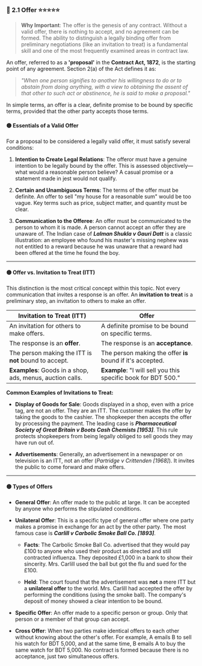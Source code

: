 ### 📌 2.1 Offer ⭐⭐⭐⭐⭐

>**Why Important**: The offer is the genesis of any contract. Without a valid offer, there is nothing to accept, and no agreement can be formed. The ability to distinguish a legally binding offer from preliminary negotiations (like an invitation to treat) is a fundamental skill and one of the most frequently examined areas in contract law.

An offer, referred to as a **'proposal'** in the **Contract Act, 1872**, is the starting point of any agreement. Section 2(a) of the Act defines it as:

> _"When one person signifies to another his willingness to do or to abstain from doing anything, with a view to obtaining the assent of that other to such act or abstinence, he is said to make a proposal."_

In simple terms, an offer is a clear, definite promise to be bound by specific terms, provided that the other party accepts those terms.

#### 🟡 Essentials of a Valid Offer

For a proposal to be considered a legally valid offer, it must satisfy several conditions:

1. **Intention to Create Legal Relations**: The offeror must have a genuine intention to be legally bound by the offer. This is assessed objectively—what would a reasonable person believe? A casual promise or a statement made in jest would not qualify.
    
2. **Certain and Unambiguous Terms**: The terms of the offer must be definite. An offer to sell "my house for a reasonable sum" would be too vague. Key terms such as price, subject matter, and quantity must be clear.
    
3. **Communication to the Offeree**: An offer must be communicated to the person to whom it is made. A person cannot accept an offer they are unaware of. The Indian case of **_Lalman Shukla v Gauri Datt_** is a classic illustration: an employee who found his master's missing nephew was not entitled to a reward because he was unaware that a reward had been offered at the time he found the boy.
    

---

#### 🟡 Offer vs. Invitation to Treat (ITT)

This distinction is the most critical concept within this topic. Not every communication that invites a response is an offer. An **invitation to treat** is a preliminary step, an invitation to others to make an offer.

|**Invitation to Treat (ITT)**|**Offer**|
|---|---|
|An invitation for others to make offers.|A definite promise to be bound on specific terms.|
|The response is an **offer**.|The response is an **acceptance**.|
|The person making the ITT is **not** bound to accept.|The person making the offer **is** bound if it's accepted.|
|**Examples**: Goods in a shop, ads, menus, auction calls.|**Example**: "I will sell you this specific book for BDT 500."|

**Common Examples of Invitations to Treat:**

- **Display of Goods for Sale**: Goods displayed in a shop, even with a price tag, are not an offer. They are an ITT. The customer makes the offer by taking the goods to the cashier. The shopkeeper then accepts the offer by processing the payment. The leading case is **_Pharmaceutical Society of Great Britain v Boots Cash Chemists [1953]_**. This rule protects shopkeepers from being legally obliged to sell goods they may have run out of.
    
- **Advertisements**: Generally, an advertisement in a newspaper or on television is an ITT, not an offer (_Partridge v Crittenden [1968]_). It invites the public to come forward and make offers.
    

---

#### 🟡 Types of Offers

- **General Offer**: An offer made to the public at large. It can be accepted by anyone who performs the stipulated conditions.
    
- **Unilateral Offer**: This is a specific type of general offer where one party makes a promise in exchange for an act by the other party. The most famous case is **_Carlill v Carbolic Smoke Ball Co. [1893]_**.
    
    - **Facts**: The Carbolic Smoke Ball Co. advertised that they would pay £100 to anyone who used their product as directed and still contracted influenza. They deposited £1,000 in a bank to show their sincerity. Mrs. Carlill used the ball but got the flu and sued for the £100.
        
    - **Held**: The court found that the advertisement was **not** a mere ITT but a **unilateral offer** to the world. Mrs. Carlill had accepted the offer by performing the conditions (using the smoke ball). The company's deposit of money showed a clear intention to be bound.
        
- **Specific Offer**: An offer made to a specific person or group. Only that person or a member of that group can accept.
    
- **Cross Offer**: When two parties make identical offers to each other without knowing about the other's offer. For example, A emails B to sell his watch for BDT 5,000, and at the same time, B emails A to buy the same watch for BDT 5,000. No contract is formed because there is no acceptance, just two simultaneous offers.